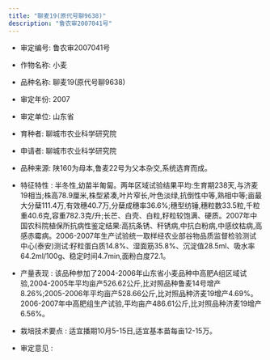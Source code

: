 ```yaml
---
title: "聊麦19(原代号聊9638)"
description: "鲁农审2007041号"
---
```

* 审定编号:  鲁农审2007041号

*  作物名称:  小麦

*  品种名称:  聊麦19(原代号聊9638)

*  审定年份:  2007

*  审定单位:  山东省

* 育种者:  聊城市农业科学研究院

*  申请者:  聊城市农业科学研究院

*  品种来源:  陕160为母本,鲁麦22号为父本杂交,系统选育而成。

*  特征特性 : 
半冬性,幼苗半匍匐。两年区域试验结果平均:生育期238天,与济麦19相当;株高78.9厘米,株型紧凑,叶片窄长,叶色淡绿,抗倒性中等,熟相中等;亩最大分蘖111.4万,有效穗40.7万,分蘖成穗率36.6%;穗型纺锤,穗粒数33.5粒,千粒重40.6克,容重782.3克/升;长芒、白壳、白粒,籽粒较饱满、硬质。2007年中国农科院植保所抗病性鉴定结果:高抗条锈、秆锈病,中抗白粉病,中感纹枯病,高感赤霉病。2006-2007年生产试验统一取样经农业部谷物品质监督检验测试中心(泰安)测试:籽粒蛋白质14.8%、湿面筋35.8%、沉淀值28.5ml、吸水率64.2ml/100g、稳定时间4.7min,面粉白度72.1。
 
*  产量表现 : 
该品种参加了2004-2006年山东省小麦品种中高肥A组区域试验,2004-2005年平均亩产526.62公斤,比对照品种鲁麦14号增产8.26%;2005-2006年平均亩产528.66公斤,比对照品种济麦19增产4.69%。2006-2007年中高肥组生产试验,平均亩产486.61公斤,比对照品种济麦19增产6.56%。

*  栽培技术要点 : 
适宜播期10月5-15日,适宜基本苗每亩12-15万。

*  审定意见 : 

